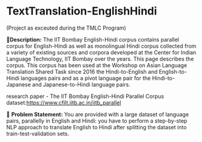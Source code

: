 # TextTranslation-EnglishHindi

(Project as exceuted during the TMLC Program)

🧾**Description:** The IIT Bombay English-Hindi corpus contains parallel corpus for English-Hindi as well as monolingual Hindi corpus collected from a variety of existing sources and corpora developed at the Center for Indian Language Technology, IIT Bombay over the years. This page describes the corpus. This corpus has been used at the Workshop on Asian Language Translation Shared Task since 2016 the Hindi-to-English and English-to-Hindi languages pairs and as a pivot language pair for the Hindi-to-Japanese and Japanese-to-Hindi language pairs. 

research paper - The IIT Bombay English-Hindi Parallel Corpus 
dataset:https://www.cfilt.iitb.ac.in/iitb_parallel

🧭 **Problem Statement:** You are provided with a large dataset of language pairs, parallelly in English and Hindi: you have to perform a step-by-step NLP approach to translate English to Hindi after splitting the dataset into train-test-validation sets.
